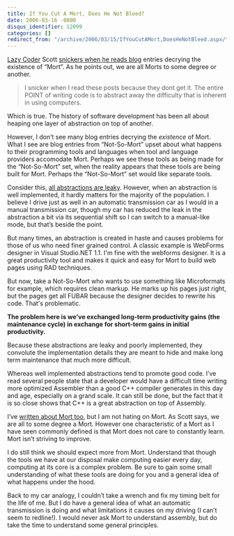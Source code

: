 ```yaml
---
title: If You Cut A Mort, Does He Not Bleed?
date: 2006-03-16 -0800
disqus_identifier: 12099
categories: []
redirect_from: "/archive/2006/03/15/IfYouCutAMort,DoesHeNotBleed.aspx/"
---
```


[Lazy Coder](http://www.lazycoder.com/weblog/ "Scott's Blog") Scott
[snickers when he reads
blog](http://www.lazycoder.com/weblog/index.php/archives/2006/03/17/we-are-all-mort/)
entries decrying the existence of “Mort”. As he points out, we are all
Morts to some degree or another.

> I snicker when I read these posts because they dont get it. The entire
> POINT of writing code is to abstract away the difficulty that is
> inherent in using computers.

Which is true. The history of software development has been all about
heaping one layer of abstraction on top of another.

However, I don’t see many blog entries decrying the *existence* of Mort.
What I see are blog entries from “Not-So-Mort” upset about what happens
to their programming tools and languages when tool and language
providers accomodate Mort. Perhaps we see these tools as being made for
the “Not-So-Mort” set, when the reality appears that these tools are
being built for Mort. Perhaps the “Not-So-Mort” set would like separate
tools.

Consider this, [all abstractions are
leaky](http://www.joelonsoftware.com/articles/LeakyAbstractions.html "The Law Of Leaky Abstractions").
However, when an abstraction is well implemented, it hardly matters for
the majority of the population. I believe I drive just as well in an
automatic transmission car as I would in a manual transmission car,
though my car has reduced the leak in the abstraction a bit via its
sequential shift so I can switch to a manual-like mode, but that’s
beside the point.

But many times, an abstraction is created in haste and causes problems
for those of us who need finer grained control. A classic example is
WebForms designer in Visual Studio.NET 1.1. I'm fine with the webforms
designer. It is a great productivity tool and makes it quick and easy
for Mort to build web pages using RAD techniques.

But now, take a Not-So-Mort who wants to use something like Microformats
for example, which requires clean markup. He marks up his pages just
right, but the pages get all FUBAR because the designer decides to
rewrite his code. That's problematic.

**The problem here is we’ve exchanged long-term productivity gains (the
maintenance cycle) in exchange for short-term gains in initial
productivity.**

Because these abstractions are leaky and poorly implemented, they
convolute the implementation details they are meant to hide and make
long term maintenance that much more difficult.

Whereas well implemented abstractions tend to promote good code. I’ve
read several people state that a developer would have a difficult time
writing more optimized Assembler than a good C++ compiler generates in
this day and age, especially on a grand scale. It can still be done, but
the fact that it is so close shows that C++ is a great abstraction on
top of Assembly.

I’ve [written about Mort
too](/archive/2005/08/03/9210.aspx "Does Mort Know We're Talking About Him"),
but I am not hating on Mort. As Scott says, we are all to some degree a
Mort. However one characteristic of a Mort as I have seen commonly
defined is that Mort does not care to constantly learn. Mort isn’t
striving to improve.

I do still think we should expect more from Mort. Understand that though
the tools we have at our disposal make computing easier every day,
computing at its core is a complex problem. Be sure to gain some small
understanding of what these tools are doing for you and a general idea
of what happens under the hood.

Back to my car analogy, I couldn’t take a wrench and fix my timing belt
for the life of me. But I do have a general idea of what an automatic
transmission is doing and what limitations it causes on my driving (I
can’t seem to redline!). I would never ask Mort to understand assembly,
but do take the time to understand some general principles.

